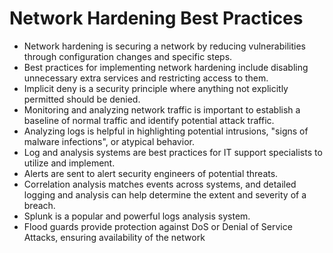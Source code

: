# Network Hardening Best Practices
- Network hardening is securing a network by reducing vulnerabilities through configuration changes and specific steps.
- Best practices for implementing network hardening include disabling unnecessary extra services and restricting access to them.
- Implicit deny is a security principle where anything not explicitly permitted should be denied.
- Monitoring and analyzing network traffic is important to establish a baseline of normal traffic and identify potential attack traffic.
- Analyzing logs is helpful in highlighting potential intrusions, "signs of malware infections", or atypical behavior.
- Log and analysis systems are best practices for IT support specialists to utilize and implement.
- Alerts are sent to alert security engineers of potential threats.
- Correlation analysis matches events across systems, and detailed logging and analysis can help determine the extent and severity of a breach.
- Splunk is a popular and powerful logs analysis system.
- Flood guards provide protection against DoS or Denial of Service Attacks, ensuring availability of the network




